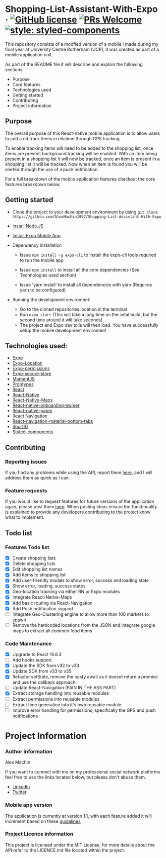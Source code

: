 # Shopping-List-Assistant-With-Expo &middot; [![GitHub license](https://img.shields.io/badge/license-MIT-blue.svg)](https://github.com/AlexMachin1997/Shopping-List-Assistant-With-Expo/README.md) [![PRs Welcome](https://img.shields.io/badge/PRs-welcome-brightgreen.svg?style=flat-square)](https://github.com/AlexMachin1997/Shopping-List-Assistant-With-Expo/pulls) [![style: styled-components](https://img.shields.io/badge/style-%F0%9F%92%85%20styled--components-orange.svg?colorB=daa357&colorA=db748e)](https://github.com/styled-components/styled-components)

This repository consists of a modfied version of a mobile I made during my final year at University Centre Rotherham (UCR), it was created as part of a mobile application unit.

As part of the README file it will describe and explain the following sections:

- Purpose
- Core features
- Technologies used
- Getting started
- Contributing
- Project information

## Purpose

The overall purpose of this React-native mobile application is to allow users to add a nd track items in relatime through GPS tracking.

To enable tracking items will need to be added to the shopping list, once items are present background tracking will be enabled. With an item being present in a shopping list it will now be tracked, once an item is present in a shopping list it will be tracked. Now when an item is found you will be alerted through the use of a push notification.

For a full breakdown of the mobile application features checkout the core features breakdown below.

## Getting started

- Clone the project to your development environment by using `git clone https://github.com/AlexMachin1997/Shopping-List-Assistant-With-Expo`

- [Install Node.JS](https://nodejs.org/en/)

- [Install Expo Mobile App](https://play.google.com/store/apps/details?id=host.exp.exponent&hl=en_GB)

* Dependency installation

  - Issue `npm install -g expo-cli` to install the expo-cli tools required to run the mobile app

  - Issue `npm install` to install all the core dependencies (See Technologies used section)

  - Issue 'yarn install' to install all dependencies with yarn (Requires yarn to be configured)

* Running the development enviroment:
  - Go to the cloned repositories location in the terminal
  - Run `expo start` (This will take a long time on the inital build, but the second time around it will take seconds)
  - The project and Expo dev tolls will then load. You have successfully setup the mobile development enviroment

## Technologies used:

- [Expo](https://docs.expo.io/versions/v32.0.0/)
- [Expo-Location](https://docs.expo.io/versions/latest/sdk/location/)
- [Expo-permissions](https://docs.expo.io/versions/latest/sdk/permissions/)
- [Expo-secure-store](https://docs.expo.io/versions/latest/sdk/securestore/)
- [MomentJS](https://github.com/moment/moment/)
- [Proptypes](https://reactjs.org/docs/typechecking-with-proptypes.html)
- [React](https://reactjs.org/)
- [React-Native](https://facebook.github.io/react-native/)
- [React-Native-Maps](https://github.com/react-native-community/react-native-maps)
- [React-native-onboarding-swiper](react-native-onboarding-swiper)
- [React-native-paper](https://github.com/callstack/react-native-paper)
- [React Navigation](https://reactnavigation.org/)
- [React-navigation-material-bottom-tabs](https://github.com/react-navigation/react-navigation-material-bottom-tabs)
- [ShortID](https://github.com/dylang/shortid)
- [Styled-components](https://github.com/styled-components/styled-components)

## Contributing

### Reporting issues

If you find any problems while using the API, report them [here](https://github.com/AlexMachin1997/Food-Allergy-Mobile-Application/issues), and I will address them as quick as I can.

### Feature requests

If you would like to request features for future versions of the application again, please post them [here](https://github.com/AlexMachin1997/Food-Allergy-Mobile-Application/issues). When posting ideas ensure the functionality is explained to provide any developers contributing to the project know what to implement.

## Todo list

### Features Todo list

- [x] Create shopping lists
- [x] Delete shopping lists
- [x] Edit shopping list names
- [x] Add items to shopping list
- [x] Add user-friendly modals to show error, success and loading state
- [x] Show error, loading, success states
- [x] Geo-location tracking via either RN or Expo modules
- [x] Integrate React-Native-Maps
- [x] Add basic routing via React-Navigation
- [x] Add Push notification support
- [ ] Integrate Geo-Clustering engine to allow more than 100 markers to spawn
- [ ] Remove the hardcoded locations from the JSON and integrate google maps to extract all common food items

### Code Maintenance

- [x] Upgrade to React 16.8.3
- [ ] Add hooks support
- [x] Update the SDK from v32 to v33
- [x] Update SDK from v33 to v35
- [x] Refactor setState, remove the nasty await as it doesnt return a promise and use the callback approach
- [ ] Update React-Navigation (PAIN IN THE ASS PART)
- [x] Extract storage handling into reusable modules
- [ ] Extract permissions into reusable modules
- [ ] Extract time generation into it's own reusable module
- [ ] Improve error handling for permissions, specifically the GPS and push notifications

# Project Information

### Author information

Alex Machin

If you want to connect with me on my professional social network platforms feel free to use the links located below, but please don't abuse them.

- [LinkedIn](https://www.linkedin.com/in/alex-machin/)
- [Twitter](https://twitter.com/AlexMachin97)

### Mobile app version

The application is currently at version 1.1, with each feature added it will increment based on these [guidelines](https://docs.npmjs.com/about-semantic-versioning)

### Project Licence information

This project is licensed under the MIT License, for more details about the API refer to the LICENCE.md file located within the project.
